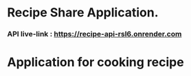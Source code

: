 # Recipe Share Application.

### API live-link : https://recipe-api-rsl6.onrender.com

# Application for cooking recipe
